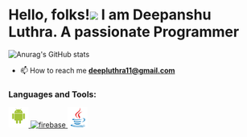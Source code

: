 # Hello, folks!<img src="https://raw.githubusercontent.com/MartinHeinz/MartinHeinz/master/wave.gif" width="30px"> I am Deepanshu Luthra. A passionate Programmer 

![Anurag's GitHub stats](https://github-readme-stats.vercel.app/api?username=deepz07&count_private=true)

- 📫 How to reach me **deepluthra11@gmail.com**
<h3 align="left">Languages and Tools:</h3>

<p align="left"> <a href="https://developer.android.com" target="_blank"> <img src="https://raw.githubusercontent.com/devicons/devicon/master/icons/android/android-original-wordmark.svg" alt="android" width="40" height="40"/> </a> <a href="https://firebase.google.com/" target="_blank"> <img src="https://www.vectorlogo.zone/logos/firebase/firebase-icon.svg" alt="firebase" width="40" height="40"/> </a> <a href="https://www.java.com" target="_blank"> <img src="https://raw.githubusercontent.com/devicons/devicon/master/icons/java/java-original.svg" alt="java" width="40" height="40"/> </a> </p>
